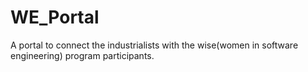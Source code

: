 # WE_Portal

A portal to connect the industrialists with the wise(women in software engineering) program participants.